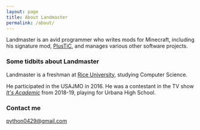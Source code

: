 ```yaml
---
layout: page
title: About Landmaster
permalink: /about/
---
```


Landmaster is an avid programmer who writes mods for Minecraft, including his signature mod, [PlusTiC](http://github.com/Landmaster/PlusTiC), and manages various other software projects.

### Some tidbits about Landmaster

Landmaster is a freshman at [Rice University](https://www.rice.edu/), studying Computer Science.

He participated in the USAJMO in 2016. He was a contestant in the TV show [*It's Academic*](http://www.itsacademicquizshow.com/) from 2018-19, playing for Urbana High School.

### Contact me

[python0429@gmail.com](mailto:python0429@gmail.com)
